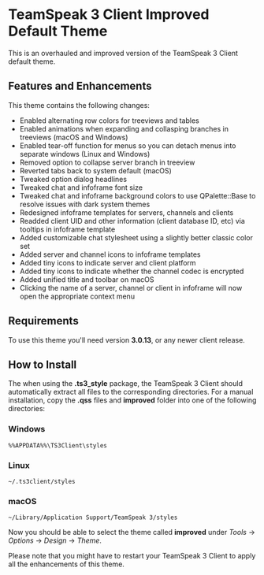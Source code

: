 # TeamSpeak 3 Client Improved Default Theme

This is an overhauled and improved version of the TeamSpeak 3 Client default theme.

## Features and Enhancements

This theme contains the following changes:

- Enabled alternating row colors for treeviews and tables
- Enabled animations when expanding and collasping branches in treeviews (macOS and Windows)
- Enabled tear-off function for menus so you can detach menus into separate windows (Linux and Windows)
- Removed option to collapse server branch in treeview
- Reverted tabs back to system default (macOS)
- Tweaked option dialog headlines
- Tweaked chat and infoframe font size
- Tweaked chat and infoframe background colors to use QPalette::Base to resolve issues with dark system themes
- Redesigned infoframe templates for servers, channels and clients
- Readded client UID and other information (client database ID, etc) via tooltips in infoframe template
- Added customizable chat stylesheet using a slightly better classic color set
- Added server and channel icons to infoframe templates
- Added tiny icons to indicate server and client platform
- Added tiny icons to indicate whether the channel codec is encrypted
- Added unified title and toolbar on macOS
- Clicking the name of a server, channel or client in infoframe will now open the appropriate context menu

## Requirements

To use this theme you'll need version **3.0.13**, or any newer client release.

## How to Install

The when using the **.ts3_style** package, the TeamSpeak 3 Client should automatically extract all files to the corresponding directories. For a manual installation, copy the **.qss** files and **improved** folder into one of the following directories:

### Windows
`%%APPDATA%%\TS3Client\styles`

### Linux
`~/.ts3client/styles`

### macOS
`~/Library/Application Support/TeamSpeak 3/styles`

Now you should be able to select the theme called **improved** under *Tools* -> *Options* -> *Design* -> *Theme*.

Please note that you might have to restart your TeamSpeak 3 Client to apply all the enhancements of this theme.
